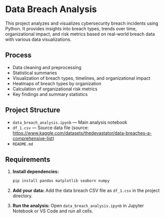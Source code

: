 # Data Breach Analysis

This project analyzes and visualizes cybersecurity breach incidents using Python. It provides insights into breach types, trends over time, organizational impact, and risk metrics based on real-world breach data with various data visualizations.

## Process
- Data cleaning and preprocessing
- Statistical summaries
- Visualization of breach types, timelines, and organizational impact
- Heatmaps of breach types by organization
- Calculation of organizational risk metrics
- Key findings and summary statistics

## Project Structure

- `data_breach_analysis.ipynb` — Main analysis notebook
- `df_1.csv` — Source data file (source: https://www.kaggle.com/datasets/thedevastator/data-breaches-a-comprehensive-list)
- `README.md`

## Requirements

1. **Install dependencies:**
   ```sh
   pip install pandas matplotlib seaborn numpy
   ```

2. **Add your data:**
   Add the data breach CSV file as `df_1.csv` in the project directory.

3. **Run the analysis:**
   Open `data_breach_analysis.ipynb` in Jupyter Notebook or VS Code and run all cells.



